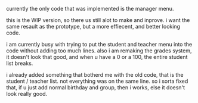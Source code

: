 currently the only code that was implemented is the manager menu.

this is the WIP version, so there us still alot to make and inprove.
i want the same resault as the prototype, but a more effiecent, and better looking code.

i am currently busy with trying to put the student and teacher menu into the code without adding too much lines.
also i am remaking the grades system, it doesn't look that good, and when u have a 0 or a 100, the entire student list breaks.

i already added something that botherd me with the old code, that is the student / teacher list.
not everything was on the same line. so i sorta fixed that, if u just add normal birthday and group, then i works, else it doesn't look really good.
